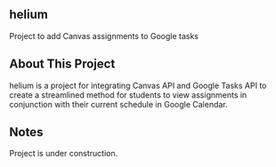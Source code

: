 ## helium
Project to add Canvas assignments to Google tasks

## About This Project
helium is a project for integrating Canvas API and Google Tasks API to create a streamlined method for students to view assignments in conjunction with their current schedule in Google Calendar.

## Notes
Project is under construction.
